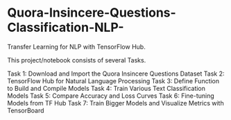 # Quora-Insincere-Questions-Classification-NLP-
Transfer Learning for NLP with TensorFlow Hub.

This project/notebook consists of several Tasks.

Task 1: Download and Import the Quora Insincere Questions Dataset
Task 2: TensorFlow Hub for Natural Language Processing
Task 3: Define Function to Build and Compile Models
Task 4: Train Various Text Classification Models
Task 5: Compare Accuracy and Loss Curves
Task 6: Fine-tuning Models from TF Hub
Task 7: Train Bigger Models and Visualize Metrics with TensorBoard
